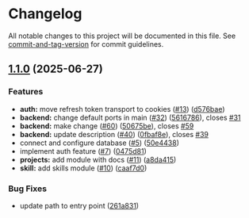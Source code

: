 # Changelog

All notable changes to this project will be documented in this file. See [commit-and-tag-version](https://github.com/absolute-version/commit-and-tag-version) for commit guidelines.

## [1.1.0](https://github.com/MCesarczyk/personal-homepage-2025/compare/v0.1.0...v1.1.0) (2025-06-27)

### Features

- **auth:** move refresh token transport to cookies ([#13](https://github.com/MCesarczyk/personal-homepage-2025/issues/13)) ([d576bae](https://github.com/MCesarczyk/personal-homepage-2025/commit/d576bae023366360d959679750e681449f89e0a9))
- **backend:** change default ports in main ([#32](https://github.com/MCesarczyk/personal-homepage-2025/issues/32)) ([5616786](https://github.com/MCesarczyk/personal-homepage-2025/commit/56167860c03f1dde5c6d7db8891d5daee17bcf91)), closes [#31](https://github.com/MCesarczyk/personal-homepage-2025/issues/31)
- **backend:** make change ([#60](https://github.com/MCesarczyk/personal-homepage-2025/issues/60)) ([50675be](https://github.com/MCesarczyk/personal-homepage-2025/commit/50675be66623734592031e965006ee2761ed0257)), closes [#59](https://github.com/MCesarczyk/personal-homepage-2025/issues/59)
- **backend:** update description ([#40](https://github.com/MCesarczyk/personal-homepage-2025/issues/40)) ([0fbaf8e](https://github.com/MCesarczyk/personal-homepage-2025/commit/0fbaf8e5ad340dc0d4bced96329afdf747735836)), closes [#39](https://github.com/MCesarczyk/personal-homepage-2025/issues/39)
- connect and configure database ([#5](https://github.com/MCesarczyk/personal-homepage-2025/issues/5)) ([50e4438](https://github.com/MCesarczyk/personal-homepage-2025/commit/50e443849bcb89631729450beb1dd3098d009742))
- implement auth feature ([#7](https://github.com/MCesarczyk/personal-homepage-2025/issues/7)) ([0475d81](https://github.com/MCesarczyk/personal-homepage-2025/commit/0475d8169b832234be739062c2d965f0b1dd8a23))
- **projects:** add module with docs ([#11](https://github.com/MCesarczyk/personal-homepage-2025/issues/11)) ([a8da415](https://github.com/MCesarczyk/personal-homepage-2025/commit/a8da4159e13153632cdf16e29799011b774bb677))
- **skill:** add skills module ([#10](https://github.com/MCesarczyk/personal-homepage-2025/issues/10)) ([caaf7d0](https://github.com/MCesarczyk/personal-homepage-2025/commit/caaf7d007a360eca74f12eebc8b8dd51cd4cf37b))

### Bug Fixes

- update path to entry point ([261a831](https://github.com/MCesarczyk/personal-homepage-2025/commit/261a831894bb0c0fd011819880e25802246a2399))
